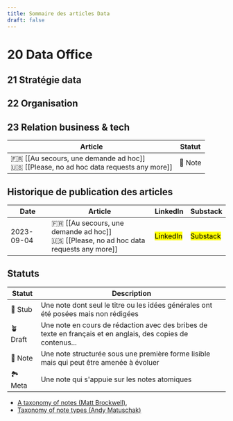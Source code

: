 ```yaml
---
title: Sommaire des articles Data
draft: false
---
```


# 20 Data Office
## 21 Stratégie data
## 22 Organisation

## 23 Relation business & tech

| Article | Statut |
|--------|---------|
| 🇫🇷 [[Au secours, une demande ad hoc]]<br>🇺🇸 [[Please, no ad hoc data requests any more]] | 🌲 Note |

## Historique de publication des articles

| Date | Article | LinkedIn | Substack |
|------|--------|----------|-----------|
| 2023-09-04 | 🇫🇷 [[Au secours, une demande ad hoc]]<br>🇺🇸 [[Please, no ad hoc data requests any more]] | <mark>LinkedIn</mark> | <mark>Substack</mark> |
## Statuts

| Statut | Description |
|--------|-------------|
| 🌱 Stub | Une note dont seul le titre ou les idées générales ont été posées mais non rédigées |
| 🪴 Draft | Une note en cours de rédaction avec des bribes de texte en français et en anglais, des copies de contenus... | 
| 🌲 Note | Une note structurée sous une première forme lisible mais qui peut être amenée à évoluer |
| 🏞️ Meta | Une note qui s'appuie sur les notes atomiques 


* [A taxonomy of notes (Matt Brockwell)](https://medium.com/@mattbrockwell/a-taxonomy-of-notes-c6fc77aac311), 
* [Taxonomy of note types (Andy Matuschak)](https://notes.andymatuschak.org/Taxonomy_of_note_types)